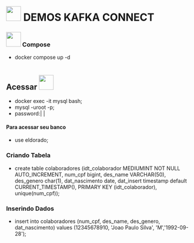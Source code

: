 #   <img src="https://cdn.jsdelivr.net/gh/devicons/devicon/icons/apachekafka/apachekafka-original-wordmark.svg" width="40" height="40"/> DEMOS KAFKA CONNECT 
###  <img src="https://cdn.jsdelivr.net/gh/devicons/devicon/icons/docker/docker-original-wordmark.svg" width="40" height="40"/> Compose 
- docker compose up -d
#
## Acessar <img src="https://cdn.jsdelivr.net/gh/devicons/devicon/icons/mysql/mysql-original-wordmark.svg"  width="40" height="40"/> 
- docker exec -it mysql bash;
- mysql -uroot -p;
- password:| |
#### Para acessar seu banco
- use eldorado;

### Criando Tabela
- create table colaboradores (idt_colaborador MEDIUMINT NOT NULL AUTO_INCREMENT, num_cpf bigint, des_name VARCHAR(50), des_genero char(1), dat_nascimento date, dat_insert timestamp default CURRENT_TIMESTAMP(), PRIMARY KEY (idt_colaborador), unique(num_cpf));

### Inserindo Dados
- insert into colaboradores (num_cpf, des_name, des_genero, dat_nascimento) values (12345678910, 'Joao Paulo Silva', 'M','1992-09-28');
#

